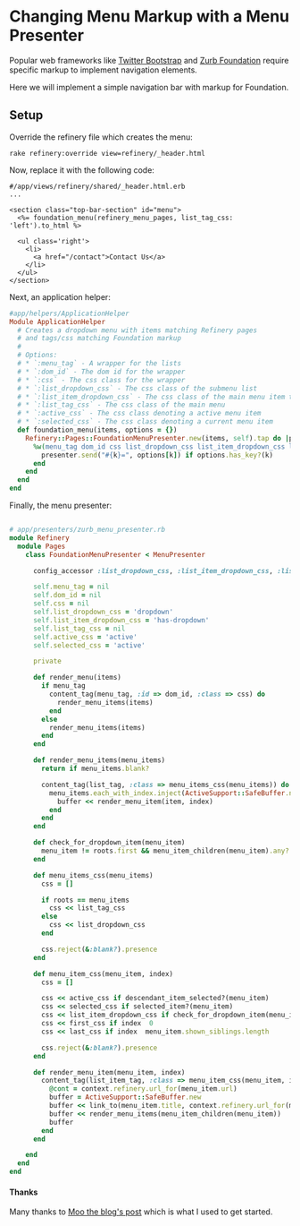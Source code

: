 # Changing Menu Markup with a Menu Presenter

Popular web frameworks like [Twitter Bootstrap](http://getbootstrap.com/) and [Zurb Foundation](http://foundation.zurb.com/) require specific markup to implement navigation elements.

Here we will implement a simple navigation bar with markup for Foundation.

## Setup

Override the refinery file which creates the menu:

```shell
rake refinery:override view=refinery/_header.html
```

Now, replace it with the following code:

```erb
#/app/views/refinery/shared/_header.html.erb
...

<section class="top-bar-section" id="menu">
  <%= foundation_menu(refinery_menu_pages, list_tag_css: 'left').to_html %>

  <ul class='right'>
    <li>
      <a href="/contact">Contact Us</a>
    </li>
  </ul>
</section>
```

Next, an application helper:

```ruby
#app/helpers/ApplicationHelper
Module ApplicationHelper
  # Creates a dropdown menu with items matching Refinery pages
  # and tags/css matching Foundation markup
  #
  # Options:
  # * `:menu_tag` - A wrapper for the lists
  # * `:dom_id` - The dom id for the wrapper
  # * `:css` - The css class for the wrapper
  # * `:list_dropdown_css` - The css class of the submenu list
  # * `:list_item_dropdown_css` - The css class of the main menu item that has a dropdown
  # * `:list_tag_css` - The css class of the main menu
  # * `:active_css` - The css class denoting a active menu item
  # * `:selected_css` - The css class denoting a current menu item
  def foundation_menu(items, options = {})
    Refinery::Pages::FoundationMenuPresenter.new(items, self).tap do |presenter|
      %w(menu_tag dom_id css list_dropdown_css list_item_dropdown_css list_tag_css active_css selected_css).map(&:to_sym).each do |k|
        presenter.send("#{k}=", options[k]) if options.has_key?(k)
      end
    end
  end
end
```

Finally, the menu presenter:

```ruby

# app/presenters/zurb_menu_presenter.rb
module Refinery
  module Pages
    class FoundationMenuPresenter < MenuPresenter

      config_accessor :list_dropdown_css, :list_item_dropdown_css, :list_tag_css

      self.menu_tag = nil
      self.dom_id = nil
      self.css = nil
      self.list_dropdown_css = 'dropdown'
      self.list_item_dropdown_css = 'has-dropdown'
      self.list_tag_css = nil
      self.active_css = 'active'
      self.selected_css = 'active'

      private

      def render_menu(items)
        if menu_tag
          content_tag(menu_tag, :id => dom_id, :class => css) do
            render_menu_items(items)
          end
        else
          render_menu_items(items)
        end
      end

      def render_menu_items(menu_items)
        return if menu_items.blank?

        content_tag(list_tag, :class => menu_items_css(menu_items)) do
          menu_items.each_with_index.inject(ActiveSupport::SafeBuffer.new) do |buffer, (item, index)|
            buffer << render_menu_item(item, index)
          end
        end
      end

      def check_for_dropdown_item(menu_item)
        menu_item != roots.first && menu_item_children(menu_item).any?
      end

      def menu_items_css(menu_items)
        css = []

        if roots == menu_items
          css << list_tag_css
        else
          css << list_dropdown_css
        end

        css.reject(&:blank?).presence
      end

      def menu_item_css(menu_item, index)
        css = []

        css << active_css if descendant_item_selected?(menu_item)
        css << selected_css if selected_item?(menu_item)
        css << list_item_dropdown_css if check_for_dropdown_item(menu_item)
        css << first_css if index  0
        css << last_css if index  menu_item.shown_siblings.length

        css.reject(&:blank?).presence
      end

      def render_menu_item(menu_item, index)
        content_tag(list_item_tag, :class => menu_item_css(menu_item, index)) do
          @cont = context.refinery.url_for(menu_item.url)
          buffer = ActiveSupport::SafeBuffer.new
          buffer << link_to(menu_item.title, context.refinery.url_for(menu_item.url))
          buffer << render_menu_items(menu_item_children(menu_item))
          buffer
        end
      end

    end
  end
end
```

#### Thanks

Many thanks to [Moo the blog's post](http://blog.milkfarmproductions.com/post/73806803072/refinery-cms-and-zurb-foundation-5) which is what I used to get started.
